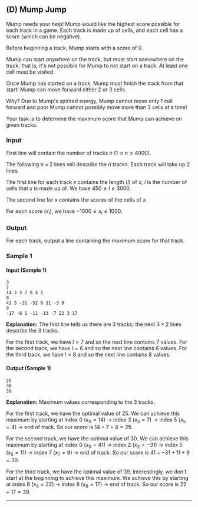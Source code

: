 ## (D) Mump Jump

Mump needs your help! Mump would like the highest score possible for each track in a game. Each track is made up of cells, and each cell has a score (which can be negative). 

Before beginning a track, Mump starts with a score of 0. 

Mump can start *anywhere* on the track, but must start somewhere on the track; that is, it's not possible for Mump to not start on a track. At least one cell must be visited. 

Once Mump has started on a track, Mump must finish the track from that start! Mump can move forward either 2 or 3 cells. 

Why? Due to Mump's spirited energy, Mump cannot move only 1 cell forward and poor Mump cannot possibly move more than 3 cells at a time!

Your task is to determine the maximum score that Mump can achieve on given tracks. 

### Input

First line will contain the number of tracks $n$ ($1 \leq n \leq 4000$).

The following $n \times 2$ lines will describe the $n$ tracks. Each track will take up 2 lines.

The first line for each track $x$ contains the length ($l$) of $x$; $l$ is the number of cells that $x$ is made up of. We have $450 \leq l \leq 3000$. 

The second line for $x$ contains the scores of the cells of $x$. 

For each score ($x_{i}$), we have $-1000 \leq x_{i} \leq 1000$.

### Output

For each track, output a line containing the maximum score for that track. 

### Sample 1

#### Input (Sample 1)

```
3
7
14 3 2 7 8 4 1
8
41 5 -31 -52 0 11 -3 9
9
-17 -6 1 -11 -13 -7 22 3 17
```

**Explanation:** The first line tells us there are 3 tracks; the next $3 \times 2$ lines describe the 3 tracks.

For the first track, we have $l=7$ and so the next line contains 7 values. 
For the second track, we have $l=6$ and so the next line contains 6 values.
For the third track, we have $l=8$ and so the next line contains 8 values.

#### Output (Sample 1)

```
25
30
39
```

**Explanation:** Maximum values corresponding to the 3 tracks.

For the first track, we have the optimal value of 25. We can achieve this maximum by starting at index 0 ($x_{0}=14$) -> index 3 ($x_{3}=7$) -> index 5 ($x_{5}=4$) -> end of track. So our score is $14 + 7 + 4 = 25$.

For the second track, we have the optimal value of 30. We can achieve this maximum by starting at index 0 ($x_{0}=41$) -> index 2 ($x_{2}=-31$) -> index 5 ($x_{5}=11$) -> index 7 ($x_{7}=9$) -> end of track. So our score is $41 + -31 + 11 + 9 = 30$.

For the third track, we have the optimal value of 39. Interestingly, we don't start at the beginning to achieve this maximum. We achieve this by starting at index 6 ($x_{6}=22$) -> index 8 ($x_{8}=17$) -> end of track. So our score is $22 + 17 = 39$.

--- 
